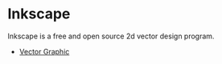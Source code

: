 # Inkscape

Inkscape is a free and open source 2d vector design program.

* [Vector Graphic](vector-graphic.md)